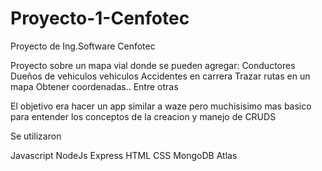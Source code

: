 # Proyecto-1-Cenfotec
Proyecto de Ing.Software Cenfotec

Proyecto sobre un mapa vial donde se pueden agregar:
Conductores
Dueños de vehiculos
vehiculos
Accidentes en carrera
Trazar rutas en un mapa
Obtener coordenadas.. 
Entre otras

El objetivo era hacer un app similar a waze pero muchisisimo mas basico para entender los conceptos de la creacion y manejo de CRUDS

Se utilizaron

Javascript
NodeJs
Express
HTML
CSS
MongoDB Atlas
